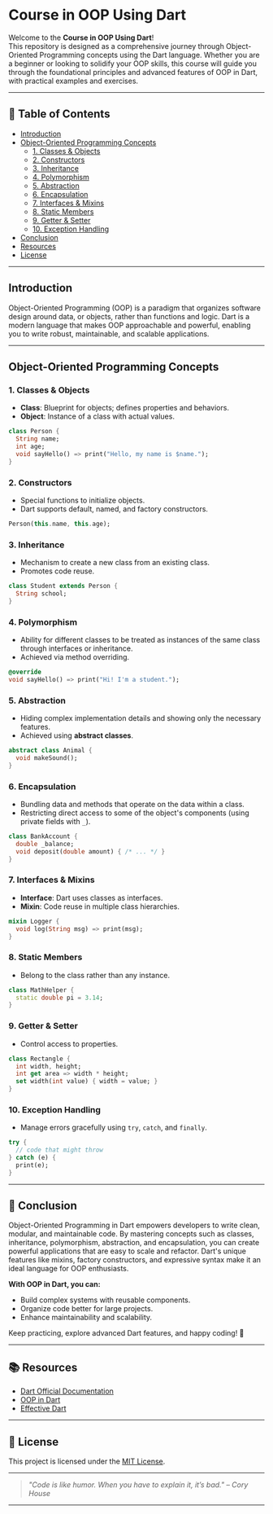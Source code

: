 # Course in OOP Using Dart

Welcome to the **Course in OOP Using Dart**!  
This repository is designed as a comprehensive journey through Object-Oriented Programming concepts using the Dart language. Whether you are a beginner or looking to solidify your OOP skills, this course will guide you through the foundational principles and advanced features of OOP in Dart, with practical examples and exercises.

---

## 🚀 Table of Contents

- [Introduction](#introduction)
- [Object-Oriented Programming Concepts](#object-oriented-programming-concepts)
  - [1. Classes & Objects](#1-classes--objects)
  - [2. Constructors](#2-constructors)
  - [3. Inheritance](#3-inheritance)
  - [4. Polymorphism](#4-polymorphism)
  - [5. Abstraction](#5-abstraction)
  - [6. Encapsulation](#6-encapsulation)
  - [7. Interfaces & Mixins](#7-interfaces--mixins)
  - [8. Static Members](#8-static-members)
  - [9. Getter & Setter](#9-getter--setter)
  - [10. Exception Handling](#10-exception-handling)
- [Conclusion](#conclusion)
- [Resources](#resources)
- [License](#license)

---

## Introduction

Object-Oriented Programming (OOP) is a paradigm that organizes software design around data, or objects, rather than functions and logic. Dart is a modern language that makes OOP approachable and powerful, enabling you to write robust, maintainable, and scalable applications.

---

## Object-Oriented Programming Concepts

### 1. Classes & Objects

- **Class**: Blueprint for objects; defines properties and behaviors.
- **Object**: Instance of a class with actual values.

```dart
class Person {
  String name;
  int age;
  void sayHello() => print("Hello, my name is $name.");
}
```

### 2. Constructors

- Special functions to initialize objects.
- Dart supports default, named, and factory constructors.

```dart
Person(this.name, this.age);
```

### 3. Inheritance

- Mechanism to create a new class from an existing class.
- Promotes code reuse.

```dart
class Student extends Person {
  String school;
}
```

### 4. Polymorphism

- Ability for different classes to be treated as instances of the same class through interfaces or inheritance.
- Achieved via method overriding.

```dart
@override
void sayHello() => print("Hi! I'm a student.");
```

### 5. Abstraction

- Hiding complex implementation details and showing only the necessary features.
- Achieved using **abstract classes**.

```dart
abstract class Animal {
  void makeSound();
}
```

### 6. Encapsulation

- Bundling data and methods that operate on the data within a class.
- Restricting direct access to some of the object's components (using private fields with `_`).

```dart
class BankAccount {
  double _balance;
  void deposit(double amount) { /* ... */ }
}
```

### 7. Interfaces & Mixins

- **Interface**: Dart uses classes as interfaces.
- **Mixin**: Code reuse in multiple class hierarchies.

```dart
mixin Logger {
  void log(String msg) => print(msg);
}
```

### 8. Static Members

- Belong to the class rather than any instance.

```dart
class MathHelper {
  static double pi = 3.14;
}
```

### 9. Getter & Setter

- Control access to properties.

```dart
class Rectangle {
  int width, height;
  int get area => width * height;
  set width(int value) { width = value; }
}
```

### 10. Exception Handling

- Manage errors gracefully using `try`, `catch`, and `finally`.

```dart
try {
  // code that might throw
} catch (e) {
  print(e);
}
```

---

## 🎯 **Conclusion**

Object-Oriented Programming in Dart empowers developers to write clean, modular, and maintainable code. By mastering concepts such as classes, inheritance, polymorphism, abstraction, and encapsulation, you can create powerful applications that are easy to scale and refactor. Dart's unique features like mixins, factory constructors, and expressive syntax make it an ideal language for OOP enthusiasts.

**With OOP in Dart, you can:**
- Build complex systems with reusable components.
- Organize code better for large projects.
- Enhance maintainability and scalability.

Keep practicing, explore advanced Dart features, and happy coding! 🚀

---

## 📚 Resources

- [Dart Official Documentation](https://dart.dev/guides)
- [OOP in Dart](https://dart.dev/guides/language/language-tour#object-oriented-programming)
- [Effective Dart](https://dart.dev/guides/language/effective-dart)

---

## 📝 License

This project is licensed under the [MIT License](LICENSE).

---

> _"Code is like humor. When you have to explain it, it’s bad." – Cory House_

---

